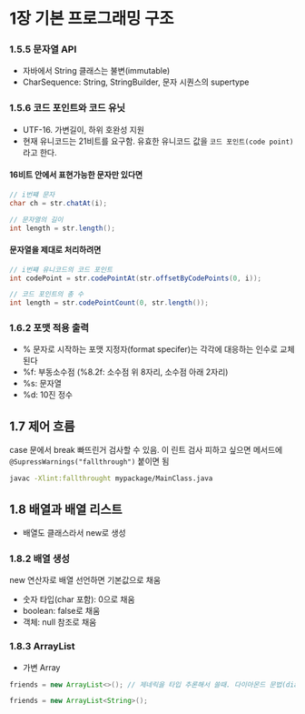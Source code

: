 # 1장 기본 프로그래밍 구조 

### 1.5.5 문자열 API

- 자바에서 String 클래스는 불변(immutable)
- CharSequence: String, StringBuilder, 문자 시퀀스의 supertype

### 1.5.6 코드 포인트와 코드 유닛

- UTF-16. 가변길이, 하위 호완성 지원
- 현재 유니코드는 21비트를 요구함. 유효한 유니코드 값을 `코드 포인트(code point)`라고 한다.

#### 16비트 안에서 표현가능한 문자만 있다면

```java
// i번쨰 문자
char ch = str.chatAt(i);

// 문자열의 길이
int length = str.length();
```

#### 문자열을 제대로 처리하려면

```java
// i번쨰 유니코드의 코드 포인트
int codePoint = str.codePointAt(str.offsetByCodePoints(0, i));

// 코드 포인트의 총 수
int length = str.codePointCount(0, str.length());
```

### 1.6.2 포맷 적용 출력

- % 문자로 시작하는 포맷 지정자(format specifer)는 각각에 대응하는 인수로 교체된다
- %f: 부동소수점 (%8.2f: 소수점 위 8자리, 소수점 아래 2자리)
- %s: 문자열
- %d: 10진 정수

## 1.7 제어 흐름

case 문에서 break 빠뜨린거 검사할 수 있음.
이 린트 검사 피하고 싶으면 메서드에 `@SupressWarnings("fallthrough")` 붙이면 됨

```sh
javac -Xlint:fallthrought mypackage/MainClass.java
```

## 1.8 배열과 배열 리스트

- 배열도 클래스라서 new로 생성

### 1.8.2 배열 생성

new 연산자로 배열 선언하면 기본값으로 채움

- 숫자 타입(char 포함): 0으로 채움
- boolean: false로 채움
- 객체: null 참조로 채움

### 1.8.3 ArrayList

- 가변 Array

```java
friends = new ArrayList<>(); // 제네릭을 타입 추론해서 쓸때. 다이아몬드 문법(diamond syntax)라고 부름
```

```java
friends = new ArrayList<String>();
```

